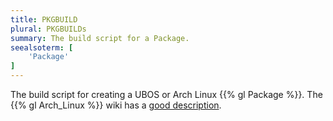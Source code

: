 ```yaml
---
title: PKGBUILD
plural: PKGBUILDs
summary: The build script for a Package.
seealsoterm: [
    'Package'
]
---
```


The build script for creating a UBOS or Arch Linux {{% gl Package %}}.
The {{% gl Arch_Linux %}} wiki has a
[good description](https://wiki.archlinux.org/index.php/PKGBUILD).
